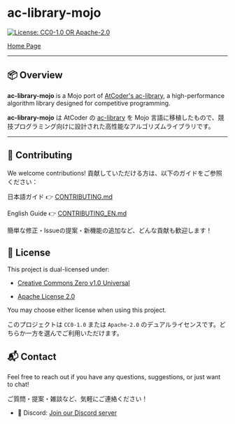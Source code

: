 # ac-library-mojo

[![License: CC0-1.0 OR Apache-2.0](https://img.shields.io/badge/license-CC0--1.0%20OR%20Apache--2.0-blue.svg)](./LICENSE)

[Home Page](https://shogo314.github.io/ac-library-mojo/)

---

## 📦 Overview

**ac-library-mojo** is a Mojo port of [AtCoder's ac-library](https://github.com/atcoder/ac-library), a high-performance algorithm library designed for competitive programming.

**ac-library-mojo** は AtCoder の [ac-library](https://github.com/atcoder/ac-library) を Mojo 言語に移植したもので、競技プログラミング向けに設計された高性能なアルゴリズムライブラリです。

---

## 🤝 Contributing
We welcome contributions!
貢献していただける方は、以下のガイドをご参照ください：

日本語ガイド 👉 [CONTRIBUTING.md](CONTRIBUTING.md)

English Guide 👉 [CONTRIBUTING_EN.md](CONTRIBUTING_EN.md)

簡単な修正・Issueの提案・新機能の追加など、どんな貢献も歓迎します！

## 📄 License

This project is dual-licensed under:

- [Creative Commons Zero v1.0 Universal](https://creativecommons.org/publicdomain/zero/1.0)

- [Apache License 2.0](https://www.apache.org/licenses/LICENSE-2.0)

You may choose either license when using this project.

このプロジェクトは `CC0-1.0` または `Apache-2.0` のデュアルライセンスです。どちらか一方を選んでご利用いただけます。

## 📬 Contact

Feel free to reach out if you have any questions, suggestions, or just want to chat!

ご質問・提案・雑談など、気軽にご連絡ください！

- 💬 Discord: [Join our Discord server](https://discord.gg/wGWCT3Tp7h)
